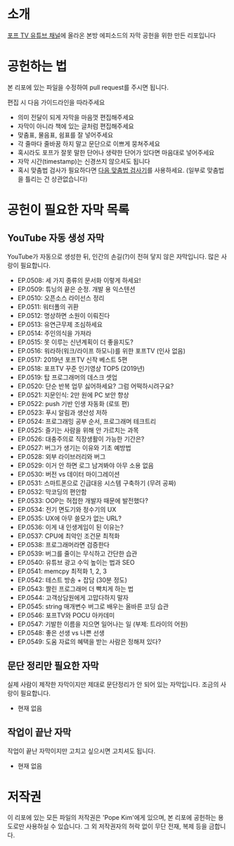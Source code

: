 # 소개
[포프 TV 유튜브 채널](https://youtube.com/c/popetv)에 올라온 본방 에피소드의 자막 공헌을 위한 만든 리포입니다

# 공헌하는 법
본 리포에 있는 파일을 수정하여 pull request를 주시면 됩니다.

편집 시 다음 가이드라인을 따라주세요
* 의미 전달이 되게 자막을 마음껏 편집해주세요
* 자막이 아니라 책에 있는 글처럼 편집해주세요
* 맞춤표, 물음표, 쉼표를 잘 넣어주세요
* 각 줄마다 줄바꿈 하지 말고 문단으로 이쁘게 뭉쳐주세요
* 혹시라도 포프가 잘못 말한 단어나 생략한 단어가 있다면 마음대로 넣어주세요
* 자막 시간(timestamp)는 신경쓰지 않으셔도 됩니다
* 혹시 맞춤법 검사가 필요하다면 [다음 맞춤법 검사기](https://alldic.daum.net/grammar_checker.do)를 사용하세요. (일부로 맞춤법을 틀리는 건 상관없습니다)

# 공헌이 필요한 자막 목록
## YouTube 자동 생성 자막
YouTube가 자동으로 생성한 뒤, 인간의 손길(?)이 전혀 닿지 않은 자막입니다. 많은 사랑이 필요합니다.
* EP.0508: 세 가지 종류의 문서화 이렇게 하세요!
* EP.0509: 튜닝의 끝은 순정. 개발 용 익스텐션
* EP.0510: 오픈소스 라이선스 정리
* EP.0511: 워터폴의 귀환
* EP.0512: 명상하면 소원이 이뤄진다
* EP.0513: 유연근무제 조심하세요
* EP.0514: 주인의식을 가져라
* EP.0515: 못 이루는 신년계획이 더 좋을지도?
* EP.0516: 워라하(워크/라이프 하모니)를 위한 포프TV (인사 없음)
* EP.0517: 2019년 포프TV 신작 베스트 5편
* EP.0518: 포프TV 꾸준 인기영상 TOP5 (2019년)
* EP.0519: 탑 프로그래머의 데스크 셋업
* EP.0520: 단순 반복 업무 싫어하세요? 그럼 어떡하시려구요?
* EP.0521: 지문인식: 2만 원에 PC 보안 향상
* EP.0522: push 기반 인생 자동화 (로또 편)
* EP.0523: 푸시 알림과 생산성 저하
* EP.0524: 프로그래밍 공부 순서, 프로그래머 테크트리
* EP.0525: 즐기는 사람을 위해 안 가르치는 과목
* EP.0526: 대충주의로 직장생활이 가능한 기간은?
* EP.0527: 버그가 생기는 이유와 기초 예방법
* EP.0528: 외부 라이브러리와 버그
* EP.0529: 이거 안 하면 로그 남겨봐야 아무 소용 없음
* EP.0530: 버전 vs 데이터 마이그레이션
* EP.0531: 스마트폰으로 긴급대응 시스템 구축하기 (무려 공짜)
* EP.0532: 막코딩의 편안함
* EP.0533: OOP는 허접한 개발자 때문에 발전했다?
* EP.0534: 전기 면도기와 정수기의 UX
* EP.0535: UX에 아무 쓸모가 없는 URL?
* EP.0536: 이게 내 인생게임이 된 이유는?
* EP.0537: CPU에 최악인 조건문 최적화
* EP.0538: 프로그래머라면 검증한다
* EP.0539: 버그를 줄이는 무식하고 간단한 습관
* EP.0540: 유튜브 광고 수익 높이는 법과 SEO
* EP.0541: memcpy 최적화 1, 2, 3
* EP.0542: 테스트 방송 + 잡담 (30분 정도)
* EP.0543: 짤린 프로그래머 더 빡치게 하는 법
* EP.0544: 고객상담원에게 고맙다하지 말자
* EP.0545: string 매개변수 버그로 배우는 올바른 코딩 습관
* EP.0546: 포프TV와  POCU 아카데미
* EP.0547: 기발한 이름을 지으면 일어나는 일 (부제: 트라이의 어원)
* EP.0548: 좋은 선생 vs 나쁜 선생
* EP.0549: 도움 자료의 혜택을 받는 사람은 정해져 있다?

## 문단 정리만 필요한 자막
실제 사람이 제작한 자막이지만 제대로 문단정리가 안 되어 있는 자막입니다. 조금의 사랑이 필요합니다.
* 현재 없음

## 작업이 끝난 자막
작업이 끝난 자막이지만 고치고 싶으시면 고치셔도 됩니다.
* 현재 없음

# 저작권
이 리포에 있는 모든 파일의 저작권은 'Pope Kim'에게 있으며, 본 리포에 공헌하는 용도로만 사용하실 수 있습니다. 그 외 저작권자의 허락 없이 무단 전재, 복제 등을 금합니다.
